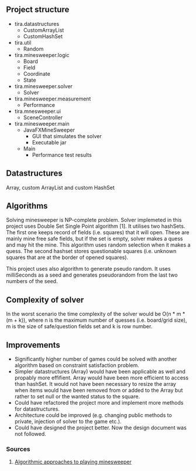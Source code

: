 ## Project structure
* tira.datastructures
  * CustomArrayList
  * CustomHashSet
* tira.util
  * Random
* tira.minesweeper.logic
  * Board
  * Field
  * Coordinate
  * State
* tira.minesweeper.solver
  * Solver
* tira.minesweeper.measurement
  * Performance
* tira.mnesweeper.ui
  * SceneController
* tira.minesweeper.main
  * JavaFXMineSweeper
    * GUI that simulates the solver
    * Executable jar
  * Main
    * Performance test results

## Datastructures
Array, custom ArrayList and custom HashSet

## Algorithms
Solving minesweeper is NP-complete problem. Solver implemeted in this project uses Double Set Single Point algorithm [1]. It utilises two hashSets. The first one keeps record of fields (i.e. squares) that it will open. These are mainly mine free safe fields, but if the set is empty, solver makes a quess and may hit the mine. This algorithm uses random selection when it makes a quess. The second hashset stores questionable squares (i.e. unknown squares that are at the border of opened squares).

This project uses also algorithm to generate pseudo random. It uses milliSeconds as a seed and generates pseudorandom from the last two numbers of the seed.

## Complexity of solver
In the worst scenario the time complexity of the solver would be O(n * m * (m + k)), where n is the maximum number of quesses (i.e. board/grid size), m is the size of safe/question fields set and k is row number.

## Improvements
* Significantly higher number of games could be solved with another algorithm based on constraint satisfaction problem.
* Simpler datastructures (Array) would have been applicable as well and propably more effifient. Array would have been more efficient to access than hashSet. It would not have been necessary to resize the array when items would have been removed from or added to the Array but rather to set null or the wanted status to the square.
* Could have refactored the project more and implement more methods for datastructures.
* Architecture could be improved (e.g. changing public methods to private, injection of solver to the game etc.).
* Could have designed the project better. Now the design document was not followed.

### Sources
1. [Algorithmic approaches to playing minesweeper](https://dash.harvard.edu/bitstream/handle/1/14398552/BECERRA-SENIORTHESIS-2015.pdf?sequence=1)
